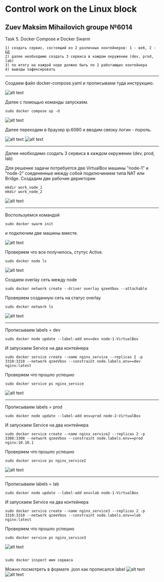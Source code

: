 # Control work on the Linux block
## Zuev Maksim Mihailovich groupe №6014
Task 5. Docker Compose и Docker Swarm
```Задание 1:
1) создать сервис, состоящий из 2 различных контейнеров: 1 - веб, 2 - БД
2) далее необходимо создать 3 сервиса в каждом окружении (dev, prod, lab)
3) по итогу на каждой ноде должно быть по 2 работающих контейнера
4) выводы зафиксировать 
```
***
Создаем файл docker-compose.yaml и прописываем туда инструкцию. 

![alt text](Screenshot/2.png)

Далее с помощью команды запускаем.

```
sudo docker compose up -d
```
![alt text](Screenshot/1.png)

Далее переходим в браузер ip:6080 и вводим связку логин - пороль.

![alt text](Screenshot/3.png)
![alt text](Screenshot/4.png)
***

Далее необходимо создать 3 сервиса в каждом окружении (dev, prod, lab)

Для решение задачи потребуется две VirtualBox машины "node-1" и "node-2" соедененные между собой подключинием типа NAT или Bridge. 
Создадим две рабочие дериктории 

```
mkdir work_node_1
mkdir work_node_2
```

![alt text](Screenshot/5.png)
***
Воспользуемся командой

```
sudo docker swarm init
```
и подключим две машины вместе.

![alt text](Screenshot/6.png)

Проверяем что все получилось, стутус Active.

```
sudo docker node ls
```
![alt text](Screenshot/7.png)

Cоздаем overlay сеть между node

```
sudo docker network create --driver overlay qzeeVbox --attachable
```

Проверяем созданную сеть на статус overlay

```
sudo docker network ls
```

![alt text](Screenshot/8.png)
***

Прописываем labels = dev

``` 
sudo docker node update --label-add env=dev node-1-VirtualBox
```

И запускаем Service на два контейнера

```
sudo docker service create --name nginx_service --replicas 2 -p 3310:3310 --network qzeeVbox --constraint node.labels.env==dev nginx:latest
```

Проверяем что прошло успешно

```
sudo docker service ps nginx_service
```

![alt text](Screenshot/10.png)
***

Прописываем labels = prod

```
sudo docker node update --label-add env=prod node-2-VirtualBox
```

И запускаем Service на два контейнера

```
sudo docker service create --name nginx_service2 --replicas 2 -p 3308:3308 --network qzeeVbox --constraint node.labels.env==prod nginx:10.10.1
```

Проверяем что прошло успешно

```
sudo docker service ps nginx_service2
```

![alt text](Screenshot/14.png)
***

Прописываем labels = lab

```
sudo docker node update --label-add env=lab node-1-VirtualBox
```

И запускаем Service на два контейнера

```
sudo docker service create --name nginx_service3 --replicas 2 -p 3310:3310 --network qzeeVbox --constraint node.labels.env==lab nginx:latest
```

Проверяем что прошло успешно

```
sudo docker service ps nginx_service3
```

![alt text](Screenshot/15.png)
```

sudo docker inspect имя сервиса 
```

Можно посмотреть в формате .json как прописался label 
![alt text](Screenshot/12.png)
![alt text](Screenshot/13.png)